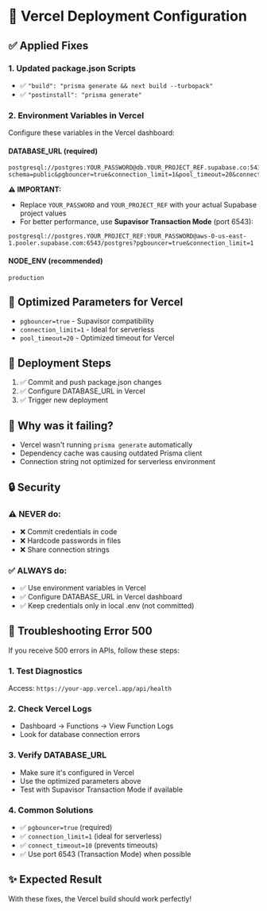 # 🚀 Vercel Deployment Configuration

## ✅ Applied Fixes

### 1. **Updated package.json Scripts**

- ✅ `"build": "prisma generate && next build --turbopack"`
- ✅ `"postinstall": "prisma generate"`

### 2. **Environment Variables in Vercel**

Configure these variables in the Vercel dashboard:

#### **DATABASE_URL** (required)

```
postgresql://postgres:YOUR_PASSWORD@db.YOUR_PROJECT_REF.supabase.co:5432/postgres?schema=public&pgbouncer=true&connection_limit=1&pool_timeout=20&connect_timeout=10
```

**⚠️ IMPORTANT:**

- Replace `YOUR_PASSWORD` and `YOUR_PROJECT_REF` with your actual Supabase project values
- For better performance, use **Supavisor Transaction Mode** (port 6543):

```
postgresql://postgres.YOUR_PROJECT_REF:YOUR_PASSWORD@aws-0-us-east-1.pooler.supabase.com:6543/postgres?pgbouncer=true&connection_limit=1
```

#### **NODE_ENV** (recommended)

```
production
```

## 🔧 **Optimized Parameters for Vercel**

- `pgbouncer=true` - Supavisor compatibility
- `connection_limit=1` - Ideal for serverless
- `pool_timeout=20` - Optimized timeout for Vercel

## 📝 **Deployment Steps**

1. ✅ Commit and push package.json changes
2. ✅ Configure DATABASE_URL in Vercel
3. ✅ Trigger new deployment

## 🎯 **Why was it failing?**

- Vercel wasn't running `prisma generate` automatically
- Dependency cache was causing outdated Prisma client
- Connection string not optimized for serverless environment

## 🔒 **Security**

### **⚠️ NEVER do:**

- ❌ Commit credentials in code
- ❌ Hardcode passwords in files
- ❌ Share connection strings

### **✅ ALWAYS do:**

- ✅ Use environment variables in Vercel
- ✅ Configure DATABASE_URL in Vercel dashboard
- ✅ Keep credentials only in local .env (not committed)

## 🔧 **Troubleshooting Error 500**

If you receive 500 errors in APIs, follow these steps:

### 1. **Test Diagnostics**

Access: `https://your-app.vercel.app/api/health`

### 2. **Check Vercel Logs**

- Dashboard → Functions → View Function Logs
- Look for database connection errors

### 3. **Verify DATABASE_URL**

- Make sure it's configured in Vercel
- Use the optimized parameters above
- Test with Supavisor Transaction Mode if available

### 4. **Common Solutions**

- ✅ `pgbouncer=true` (required)
- ✅ `connection_limit=1` (ideal for serverless)
- ✅ `connect_timeout=10` (prevents timeouts)
- ✅ Use port 6543 (Transaction Mode) when possible

## ✨ **Expected Result**

With these fixes, the Vercel build should work perfectly!
